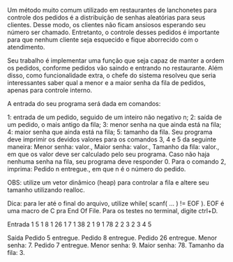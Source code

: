 Um método muito comum utilizado em restaurantes de lanchonetes para controle dos pedidos é a distribuição de senhas aleatórias para seus clientes. Desse modo, os clientes não ficam ansiosos esperando seu número ser chamado. Entretanto, o controle desses pedidos é importante para que nenhum cliente seja esquecido e fique aborrecido com o atendimento.

Seu trabalho é implementar uma função que seja capaz de manter a ordem os pedidos, conforme pedidos vão saindo e entrando no restaurante. Além disso, como funcionalidade extra, o chefe do sistema resolveu que seria interessantes saber qual a menor e a maior senha da fila de pedidos, apenas para controle interno.

A entrada do seu programa será dada em comandos:

1: entrada de um pedido, seguido de um inteiro não negativo n;
2: saída de um pedido, o mais antigo da fila;
3: menor senha na que ainda está na fila;
4: maior senha que ainda está na fila;
5: tamanho da fila.
Seu programa deve imprimir os devidos valores para os comandos 3, 4 e 5 da seguinte maneira: Menor senha: valor., Maior senha: valor., Tamanho da fila: valor., em que os valor deve ser calculado pelo seu programa. Caso não haja nenhuma senha na fila, seu programa deve responder 0. Para o comando 2, imprima: Pedido n entregue., em que n é o número do pedido.

OBS: utilize um vetor dinâmico (heap) para controlar a fila e altere seu tamanho utilizando realloc.

Dica: para ler até o final do arquivo, utilize while( scanf( ... ) != EOF ). EOF é uma macro de C pra End Of File. Para os testes no terminal, digite ctrl+D.

Entrada
1 5
1 8 
1 26
1 7
1 38
2
1 9
1 78
2
2
3
2
3
4
5

Saída
Pedido 5 entregue.
Pedido 8 entregue.
Pedido 26 entregue.
Menor senha: 7.
Pedido 7 entregue.
Menor senha: 9.
Maior senha: 78.
Tamanho da fila: 3.
